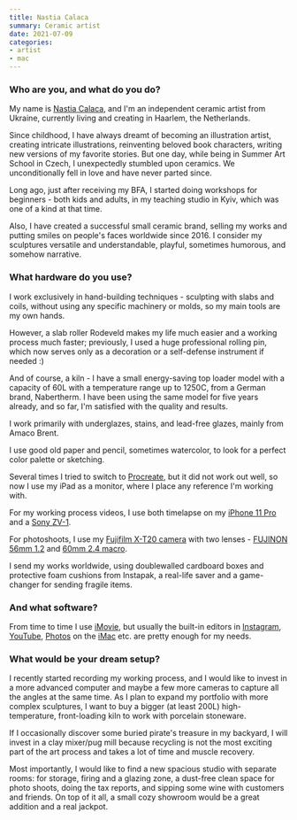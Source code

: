 ```yaml
---
title: Nastia Calaca
summary: Ceramic artist
date: 2021-07-09
categories:
- artist
- mac
---
```


### Who are you, and what do you do?

My name is [Nastia Calaca](https://www.instagram.com/calacaceramicart/ "Nastia's Instagram account."), and I'm an independent ceramic artist from Ukraine, currently living and creating in Haarlem, the Netherlands.

Since childhood, I have always dreamt of becoming an illustration artist, creating intricate illustrations, reinventing beloved book characters, writing new versions of my favorite stories. But one day, while being in Summer Art School in Czech, I unexpectedly stumbled upon ceramics. We unconditionally fell in love and have never parted since.

Long ago, just after receiving my BFA, I started doing workshops for beginners - both kids and adults, in my teaching studio in Kyiv, which was one of a kind at that time.

Also, I have created a successful small ceramic brand, selling my works and putting smiles on people's faces worldwide since 2016. I consider my sculptures versatile and understandable, playful, sometimes humorous, and somehow narrative.

### What hardware do you use?

I work exclusively in hand-building techniques - sculpting with slabs and coils, without using any specific machinery or molds, so my main tools are my own hands.

However, a slab roller Rodeveld makes my life much easier and a working process much faster; previously, I used a huge professional rolling pin, which now serves only as a decoration or a self-defense instrument if needed :) 

And of course, a kiln - I have a small energy-saving top loader model with a capacity of 60L with a temperature range up to 1250C, from a German brand, Nabertherm. I have been using the same model for five years already, and so far, I'm satisfied with the quality and results.

I work primarily with underglazes, stains, and lead-free glazes, mainly from Amaco Brent. 

I use good old paper and pencil, sometimes watercolor, to look for a perfect color palette or sketching.

Several times I tried to switch to [Procreate][procreate-ios], but it did not work out well, so now I use my iPad as a monitor, where I place any reference I'm working with.

For my working process videos, I use both timelapse on my [iPhone 11 Pro][iphone-11-pro] and a [Sony ZV-1][zv-1].

For photoshoots, I use my [Fujifilm X-T20 camera][x-t20] with two lenses - [FUJINON 56mm 1.2][fujinon-xf-56mm-f1.2] and [60mm 2.4 macro][fujinon-xf-60mm-f2.4].

I send my works worldwide, using doublewalled cardboard boxes and protective foam cushions from Instapak, a real-life saver and a game-changer for sending fragile items.

### And what software?

From time to time I use [iMovie][], but usually the built-in editors in [Instagram][], [YouTube][], [Photos][] on the [iMac][] etc. are pretty enough for my needs.

### What would be your dream setup?

I recently started recording my working process, and I would like to invest in a more advanced computer and maybe a few more cameras to capture all the angles at the same time. As I plan to expand my portfolio with more complex sculptures, I want to buy a bigger (at least 200L) high-temperature, front-loading kiln to work with porcelain stoneware.  

If I occasionally discover some buried pirate's treasure in my backyard, I will invest in a clay mixer/pug mill because recycling is not the most exciting part of the art process and takes a lot of time and muscle recovery.

Most importantly, I would like to find a new spacious studio with separate rooms: for storage, firing and a glazing zone, a dust-free clean space for photo shoots, doing the tax reports, and sipping some wine with customers and friends. On top of it all, a small cozy showroom would be a great addition and a real jackpot.

[fujinon-xf-56mm-f1.2]: https://fujifilm-x.com/products/lenses/ "A camera lens."
[fujinon-xf-60mm-f2.4]: https://www.kenrockwell.com/fuji/x-mount-lenses/60mm-f24.htm "A macro lens."
[imac]: https://www.apple.com/imac-24/ "An all-in-one computer."
[imovie]: https://www.apple.com/imovie/ "A Mac OS X video editor, included in iLife."
[instagram]: https://www.instagram.com/ "A photo sharing service."
[iphone-11-pro]: https://en.wikipedia.org/wiki/IPhone_11_Pro "A 5.8 inch iOS phone."
[photos]: https://www.apple.com/macos/photos/ "A photo editor for Mac OS X."
[procreate-ios]: https://apps.apple.com/us/app/procreate/id425073498 "A powerful illustration app."
[x-t20]: https://fujifilm-x.com/products/cameras/ "A 24 megapixel digital camera."
[youtube]: https://www.youtube.com/ "A web site for watching 80's TV commercials and bad mashups."
[zv-1]: https://electronics.sony.com/imaging/compact-cameras/all-vlog-compact-cameras/p/dczv1-w "A 20.1 megapixel digital camera."
